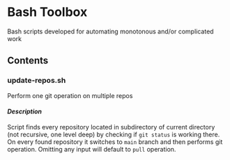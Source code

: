 # Bash Toolbox
Bash scripts developed for automating monotonous and/or complicated work

## Contents
### **update-repos.sh**
Perform one git operation on multiple repos

#### *Description*
Script finds every repository located in subdirectory of current directory (not recursive, one level deep) by checking if `git status` is working there. On every found repository it switches to `main` branch and then performs git operation. Omitting any input will default to `pull` operation.